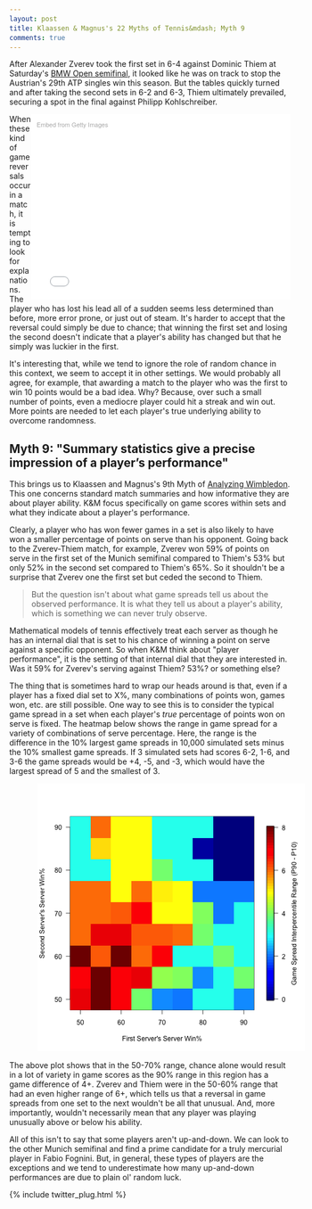 ```yaml
---
layout: post
title: Klaassen & Magnus's 22 Myths of Tennis&mdash; Myth 9
comments: true
---
```


After Alexander Zverev took the first set in 6-4 against Dominic Thiem at Saturday's [BMW Open semifinal](http://www.atpworldtour.com/en/news/thiem-kohlschreiber-munich-2016-saturday), it looked like he was on track to stop the Austrian's 29th ATP singles win this season. But the tables quickly turned and after taking the second sets in 6-2 and 6-3, Thiem ultimately prevailed, securing a spot in the final against Philipp Kohlschreiber.


<div class="getty embed image" style="background-color:#fff;display:inline-block;font-family:'Helvetica Neue',Helvetica,Arial,sans-serif;color:#a7a7a7;font-size:11px;width:100%;max-width:445px;float:right;padding:2%;"><div style="padding:0;margin:0;text-align:left;"><a href="http://www.gettyimages.com/detail/526500736" target="_blank" style="color:#a7a7a7;text-decoration:none;font-weight:normal !important;border:none;display:inline-block;">Embed from Getty Images</a></div><div style="overflow:hidden;position:relative;height:0;padding:66.666667% 0 0 0;width:100%;"><iframe src="//embed.gettyimages.com/embed/526500736?et=qzwnASvOQkxMfKTYZZEedQ&viewMoreLink=on&sig=iZZlcarT7LyrjoeUwN5sOu3QNJd6WkuqPrL35WFVXUA=&caption=true" width="445" height="297" scrolling="no" frameborder="0" style="display:inline-block;position:absolute;top:0;left:0;width:100%;height:100%;margin:0;"></iframe></div><p style="margin:0;"></p></div>

When these kind of game reversals occur in a match, it is tempting to look for explanations. The player who has lost his lead all of a sudden seems less determined than before, more error prone, or just out of steam. It's harder to accept that the reversal could simply be due to chance; that winning the first set and losing the second doesn't indicate that a player's ability has changed but that he simply was luckier in the first.

It's interesting that, while we tend to ignore the role of random chance in this context, we seem to accept it in other settings. We would probably all agree, for example, that awarding a match to the player who was the first to win 10 points would be a bad idea. Why? Because, over such a small number of points, even a mediocre player could hit a streak and win out. More points are needed to let each player's true underlying ability to overcome randomness.

## Myth 9: "Summary statistics give a precise impression of a player’s performance"

This brings us to Klaassen and Magnus's 9th Myth of [Analyzing Wimbledon](https://global.oup.com/academic/product/analyzing-wimbledon-9780199355952?cc=us&lang=en&#). This one concerns standard match summaries and how informative they are about player ability. K&M focus specifically on game scores within sets and what they indicate about a player's performance. 

Clearly, a player who has won fewer games in a set is also likely to have won a smaller percentage of points on serve than his opponent. Going back to the Zverev-Thiem match, for example, Zverev won 59% of points on serve in the first set of the Munich semifinal compared to Thiem's 53% but only 52% in the second set compared to Thiem's 65%. So it shouldn't be a surprise that Zverev one the first set but ceded the second to Thiem. 

> But the question isn't about what game spreads tell us about the observed performance. It is what they tell us about a player's ability, which is something we can never truly observe. 

Mathematical models of tennis effectively treat each server as though he has an internal dial that is set to his chance of winning a point on serve against a specific opponent. So when K&M think about "player performance", it is the setting of that internal dial that they are interested in. Was it 59% for Zverev's serving against Thiem? 53%? or something else?

The thing that is sometimes hard to wrap our heads around is that, even if a player has a fixed dial set to X%, many combinations of points won, games won, etc. are still possible. One way to see this is to consider the typical game spread in a set when each player's _true_ percentage of points won on serve is fixed. The heatmap below shows the range in game spread for a variety of combinations of serve percentage. Here, the range is the difference in the 10% largest game spreads in 10,000 simulated sets minus the 10% smallest game spreads. If 3 simulated sets had scores 6-2, 1-6, and 3-6 the game spreads would be +4, -5, and -3, which would have the largest spread of 5 and the smallest of 3. 


<img src="/assets/myth9_fig1.png"  style="margin-left:10%;" />


The above plot shows that in the 50-70% range, chance alone would result in a lot of variety in game scores as the 90% range in this region has a game difference of 4+. Zverev and Thiem were in the 50-60% range that had an even higher range of 6+, which tells us that a reversal in game spreads from one set to the next wouldn't be all that unusual. And, more importantly, wouldn't necessarily mean that any player was playing unusually above or below his ability.


All of this isn't to say that some players aren't up-and-down. We can look to the other Munich semifinal and find a prime candidate for a truly mercurial player in Fabio Fognini. But, in general, these types of players are the exceptions and we tend to underestimate how many up-and-down performances are due to plain ol' random luck.

{% include twitter_plug.html %}
